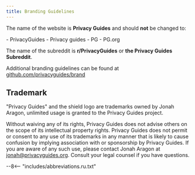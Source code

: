 ```yaml
---
title: Branding Guidelines
---
```


The name of the website is **Privacy Guides** and should **not** be changed to:

<div class="pg-red" markdown>
- PrivacyGuides
- Privacy guides
- PG
- PG.org
</div>

The name of the subreddit is **r/PrivacyGuides** or **the Privacy Guides Subreddit**.

Additional branding guidelines can be found at [github.com/privacyguides/brand](https://github.com/privacyguides/brand)

## Trademark

"Privacy Guides" and the shield logo are trademarks owned by Jonah Aragon, unlimited usage is granted to the Privacy Guides project.

Without waiving any of its rights, Privacy Guides does not advise others on the scope of its intellectual property rights. Privacy Guides does not permit or consent to any use of its trademarks in any manner that is likely to cause confusion by implying association with or sponsorship by Privacy Guides. If you are aware of any such use, please contact Jonah Aragon at jonah@privacyguides.org. Consult your legal counsel if you have questions.

--8<-- "includes/abbreviations.ru.txt"
